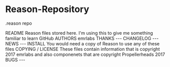 # Reason-Repository
.reason repo

README	Reason files stored here. I'm using this to give me something familiar to learn GitHub
AUTHORS	emrlabs
THANKS	---
CHANGELOG	---
NEWS	---
INSTALL	You would need a copy of Reason to use any of these files
COPYING / LICENSE	These files contain information that is copyright 2017 emrlabs and also componenets that are copyright Propellerheads 2017
BUGS ---
